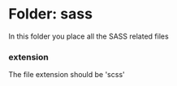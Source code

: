 # Folder: sass #
In this folder you place all the SASS related files
### extension ###
The file extension should be 'scss'

